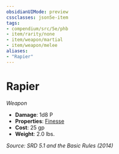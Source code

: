 ```yaml
---
obsidianUIMode: preview
cssclasses: json5e-item
tags:
- compendium/src/5e/phb
- item/rarity/none
- item/weapon/martial
- item/weapon/melee
aliases: 
- "Rapier"
---
```

# Rapier
*Weapon*  

- **Damage**: 1d8 P
- **Properties**: [Finesse](TTRPG/rules/item-properties.md#Finesse)
- **Cost**: 25 gp
- **Weight**: 2.0 lbs.

*Source: SRD 5.1 and the Basic Rules (2014)*